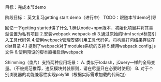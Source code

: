 目标：完成本节demo

阶段目标：
英文复习getting start demo（进行中）
TODO：跟随本节demo引导


回忆一下getting started讲了什么
1.确认node+npm版本，初始化项目并将其类型设置为私有项目
2.安装webpack webpack-cli
3.通过原始的html script标签引入工具代码包
4.使用webpack管理安装引用工具代码包，将构建打包结果存放在dist目录
4.1 提到了webpack对于modules系统的支持
5.使用webpack.config.js文件
6.使用预设的脚本直接启动webpack


Shimming（垫片）支持两种应用场景：
A. 类似于lodash，jQuery一样的全局变量。（不被规范推荐，违反模块封装原则，请在尽量只在必要时使用）
B. 对于个别浏览器的功能兼容性实现polyfill（根据实际需求加载的代码包）
